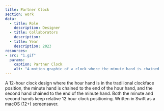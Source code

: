 ```yaml
---
title: Partner Clock
section: work  
data:
  - title: Role
    description: Designer
  - title: Collaborators
    description: 
  - title: Year
    description: 2023
resources:
- src: "1.gif"
  params:
    caption: Partner Clock
    alt: "A motion graphic of a clock where the minute hand is chained to the end of the minute hand, and the seconds hand is chained to the end minute hand"
---
```


A 12-hour clock design where the hour hand is in the tradiiional clockface position, the minute hand is chained to the end of the hour hand, and the second hand chained to the end of the minute hand. Both the minute and second hands keep relative 12 hour clock positioning. Written in Swift as a macOS (12+) screensaver.
